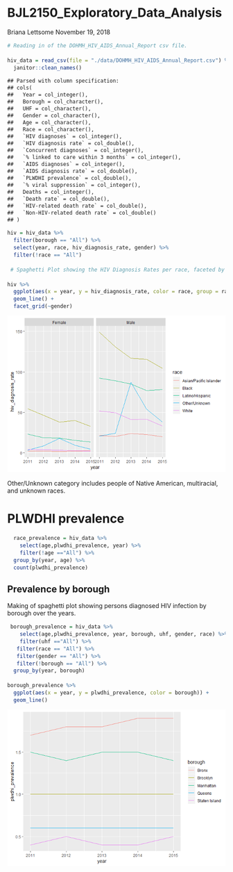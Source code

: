 BJL2150\_Exploratory\_Data\_Analysis
================
Briana Lettsome
November 19, 2018

``` r
# Reading in of the DOHMH_HIV_AIDS_Annual_Report csv file.

hiv_data = read_csv(file = "./data/DOHMH_HIV_AIDS_Annual_Report.csv") %>%
  janitor::clean_names()
```

    ## Parsed with column specification:
    ## cols(
    ##   Year = col_integer(),
    ##   Borough = col_character(),
    ##   UHF = col_character(),
    ##   Gender = col_character(),
    ##   Age = col_character(),
    ##   Race = col_character(),
    ##   `HIV diagnoses` = col_integer(),
    ##   `HIV diagnosis rate` = col_double(),
    ##   `Concurrent diagnoses` = col_integer(),
    ##   `% linked to care within 3 months` = col_integer(),
    ##   `AIDS diagnoses` = col_integer(),
    ##   `AIDS diagnosis rate` = col_double(),
    ##   `PLWDHI prevalence` = col_double(),
    ##   `% viral suppression` = col_integer(),
    ##   Deaths = col_integer(),
    ##   `Death rate` = col_double(),
    ##   `HIV-related death rate` = col_double(),
    ##   `Non-HIV-related death rate` = col_double()
    ## )

``` r
hiv = hiv_data %>%
  filter(borough == "All") %>%
  select(year, race, hiv_diagnosis_rate, gender) %>%
  filter(!race == "All")

 # Spaghetti Plot showing the HIV Diagnosis Rates per race, faceted by gender.

hiv %>%
  ggplot(aes(x = year, y = hiv_diagnosis_rate, color = race, group = race)) +
  geom_line() +
  facet_grid(~gender)
```

![](BJL2150_Exploratory_Data_Analysis_files/figure-markdown_github/unnamed-chunk-2-1.png)

Other/Unknown category includes people of Native American, multiracial, and unknown races.

PLWDHI prevalence
=================

``` r
  race_prevalence = hiv_data %>%
    select(age,plwdhi_prevalence, year) %>%
    filter(!age =="All") %>%
  group_by(year, age) %>%
  count(plwdhi_prevalence)
```

Prevalence by borough
---------------------

Making of spaghetti plot showing persons diagnosed HIV infection by borough over the years.

``` r
 borough_prevalence = hiv_data %>%
    select(age,plwdhi_prevalence, year, borough, uhf, gender, race) %>%
    filter(uhf =="All") %>%
   filter(race == "All") %>%
   filter(gender == "All") %>%
   filter(!borough == "All") %>%
  group_by(year, borough)

borough_prevalence %>%
  ggplot(aes(x = year, y = plwdhi_prevalence, color = borough)) + 
  geom_line() 
```

![](BJL2150_Exploratory_Data_Analysis_files/figure-markdown_github/unnamed-chunk-4-1.png)
